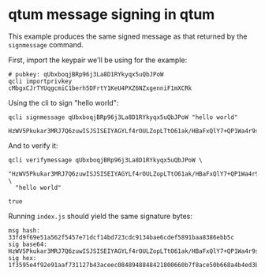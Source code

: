 # qtum message signing in qtum

This example produces the same signed message as that returned by the `signmessage` command.

First, import the keypair we'll be using for the example:

```
# pubkey: qUbxboqjBRp96j3La8D1RYkyqx5uQbJPoW
qcli importprivkey cMbgxCJrTYUqgcmiC1berh5DFrtY1KeU4PXZ6NZxgenniF1mXCRk
```

Using the cli to sign "hello world":

```
qcli signmessage qUbxboqjBRp96j3La8D1RYkyqx5uQbJPoW "hello world"

HzWV5Pkukar3MRJ7Q6zuwISJSISEIYAGYLf4rOULZopLTtO61ak/HBaFxQlY7+QP1Wa4r9sLLvZ5ATJ3UGOAzh8=
```

And to verify it:

```
qcli verifymessage qUbxboqjBRp96j3La8D1RYkyqx5uQbJPoW \
  "HzWV5Pkukar3MRJ7Q6zuwISJSISEIYAGYLf4rOULZopLTtO61ak/HBaFxQlY7+QP1Wa4r9sLLvZ5ATJ3UGOAzh8=" \
  "hello world"

true
```

Running `index.js` should yield the same signature bytes:

```
msg hash: 33fd9f69e51a562f5457e71dcf14bd723cdc9134bae6cdef5891baa8386ebb5c
sig base64: HzWV5Pkukar3MRJ7Q6zuwISJSISEIYAGYLf4rOULZopLTtO61ak/HBaFxQlY7+QP1Wa4r9sLLvZ5ATJ3UGOAzh8=
sig hex: 1f3595e4f92e91aaf731127b43aceec0848948848421800660b7f8ace50b668a4b4ed3bad5a93f1c1685c50958efe40fd566b8afdb0b2ef679013277506380ce1f
```
